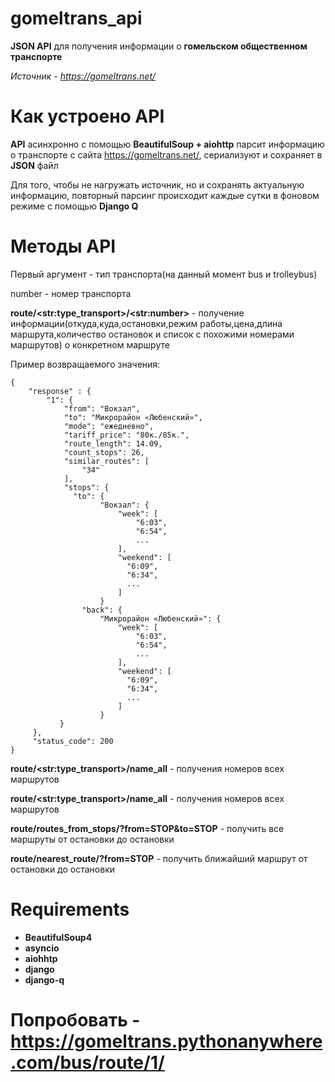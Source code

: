 # gomeltrans_api
**JSON API** для получения информации о **гомельском общественном транспорте**

*Источник - https://gomeltrans.net/*

# Как устроено API

**API** асинхронно c помощью **BeautifulSoup + aiohttp** парсит информацию о транспорте с сайта https://gomeltrans.net/, сериализуют и сохраняет в **JSON** файл

Для того, чтобы не нагружать источник, но и сохранять актуальную информацию, повторный парсинг происходит каждые сутки в фоновом режиме с помощью **Django Q**

# Методы API

Первый аргумент - тип транспорта(на данный момент bus и trolleybus)

number - номер транспорта

**route/\<str:type_transport\>/\<str:number\>** - получение информации(откуда,куда,остановки,режим работы,цена,длина маршрута,количество остановок и список с похожими номерами маршрутов) о конкретном маршруте

Пример возвращаемого значения:
```
{
    "response" : {
        "1": {
            "from": "Вокзал",
            "to": "Микрорайон «Любенский»",
            "mode": "ежедневно",
            "tariff_price": "80к./85к.",
            "route_length": 14.09,
            "count_stops": 26,
            "similar_routes": [
                "34"
            ],
            "stops": {
              "to": {
                    "Вокзал": {
                        "week": [
                            "6:03",
                            "6:54",
                            ...
                        ],
                        "weekend": [
                          "6:09",
                          "6:34",
                          ...
                        ]
                    }
                "back": {
                    "Микрорайон «Любенский»": {
                        "week": [
                            "6:03",
                            "6:54",
                            ...
                        ],
                        "weekend": [
                          "6:09",
                          "6:34",
                          ...
                        ]
                    }
           }
     },
     "status_code": 200
}
```

**route/\<str:type_transport\>/name_all** - получения номеров всех маршрутов

**route/\<str:type_transport\>/name_all** - получения номеров всех маршрутов 

**route/routes_from_stops/?from=STOP&to=STOP** - получить все маршруты от остановки до остановки

**route/nearest_route/?from=STOP** - получить ближайший маршрут от остановки до остановки

# Requirements
 - **BeautifulSoup4**
 - **asyncio**
 - **aiohhtp**
 - **django**
 - **django-q**

# Попробовать - https://gomeltrans.pythonanywhere.com/bus/route/1/



